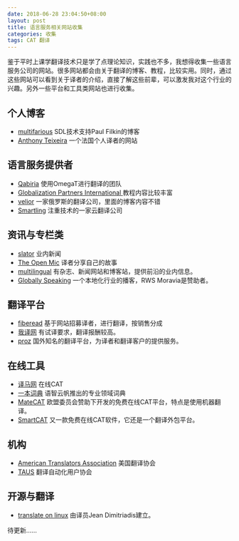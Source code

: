 ```yaml
---
date: 2018-06-28 23:04:50+08:00
layout: post
title: 语言服务相关网站收集
categories: 收集
tags: CAT 翻译
---
```


鉴于平时上课学翻译技术只是学了点理论知识，实践也不多，我想得收集一些语言服务公司的网站。很多网站都会由关于翻译的博客、教程，比较实用。同时，通过这些网站可以看到关于译者的介绍，直接了解这些前辈，可以激发我对这个行业的兴趣。另外一些平台和工具类网站也进行收集。

## 个人博客

* [multifarious](https://multifarious.filkin.com/) SDL技术支持Paul Filkin的博客
* [Anthony Teixeira](https://www.at-it-translator.com/) 一个法国个人译者的网站

## 语言服务提供者

* [Qabiria](https://qabiria.com/en/) 使用OmegaT进行翻译的团队
* [Globalization Partners International ](http://www.globalizationpartners.com/) 教程内容比较丰富
* [velior](https://www.velior.ru/blog/) 一家俄罗斯的翻译公司，里面的博客内容不错
* [Smartling](https://www.smartling.com) 注重技术的一家云翻译公司

## 资讯与专栏类

* [slator](https://slator.com/) 业内新闻
* [The Open Mic](https://theopenmic.co) 译者分享自己的故事
* [multilingual](https://multilingual.com/) 有杂志、新闻网站和博客站，提供前沿的业内信息。
* [Globally Speaking](https://www.globallyspeakingradio.com/) 一个本地化行业的播客，RWS Moravia是赞助者。

## 翻译平台

* [fiberead](https://fiberead.com) 基于网站招募译者，进行翻译，按销售分成
* [我译网](https://www.wiitrans.cn) 有试译要求，翻译报酬较高。
* [proz](https://www.proz.com/) 国外知名的翻译平台，为译者和翻译客户的提供服务。

## 在线工具

* [译马网](http://www.jeemaa.com) 在线CAT
* [一本词典](http://onedict.com) 语智云帆推出的专业领域词典
* [MateCAT](https://www.matecat.com/) 欧盟委员会赞助下开发的免费在线CAT平台，特点是使用机器翻译。
* [SmartCAT](https://www.smartcat.ai/) 又一款免费在线CAT软件，它还是一个翻译外包平台。


## 机构

* [American Translators Association](http://www.atanet.org/) 美国翻译协会
* [TAUS](https://www.taus.net) 翻译自动化用户协会

## 开源与翻译

* [translate on linux](https://translateonlinux.org/) 由译员Jean Dimitriadis建立。



待更新……